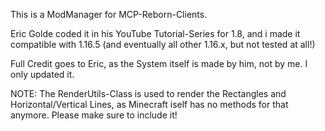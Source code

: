This is a ModManager for MCP-Reborn-Clients.

Eric Golde coded it in his YouTube Tutorial-Series for 1.8, 
and i made it compatible with 1.16.5 (and eventually all 
other 1.16.x, but not tested at all!)

Full Credit goes to Eric, as the System itself is made by him,
not by me. I only updated it.

NOTE: The RenderUtils-Class is used to render the Rectangles
and Horizontal/Vertical Lines, as Minecraft iself has no methods for that anymore.
Please make sure to include it!
